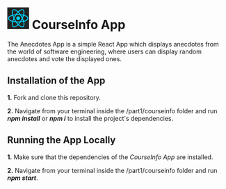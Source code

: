<h1>
<img src="https://raw.githubusercontent.com/katerina-tziala/fullstackopen2019/master/documentation_images/react_logo.png" alt="react logo" width="50" height="50">
CourseInfo App<br/>
</h1>

The Anecdotes App is a simple React App which displays anecdotes from the world of software engineering, where users can display random anecdotes and vote the displayed ones.

## Installation of the App
**1.** Fork and clone this repository.

**2.** Navigate from your terminal inside the /part1/courseinfo folder and run ***npm install*** or ***npm i*** to install the project's dependencies.

## Running the App Locally
**1.** Make sure that the dependencies of the *CourseInfo App* are installed.

**2.** Navigate from your terminal inside the /part1/courseinfo folder and run ***npm start***.
